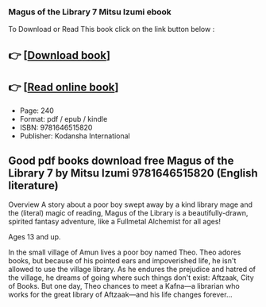 ### Magus of the Library 7 Mitsu Izumi ebook

To Download or Read This book click on the link button below :

## 👉  [**[Download book](http://ebooksharez.info/download.php?group=book&from=github.com&id=709163&lnk=1065 "Download book")**]

## 👉  [**[Read online book](http://ebooksharez.info/download.php?group=book&from=github.com&id=709163&lnk=1065 "Read online book")**]


* Page: 240
* Format: pdf / epub / kindle
* ISBN: 9781646515820
* Publisher: Kodansha International



## Good pdf books download free Magus of the Library 7 by Mitsu Izumi 9781646515820 (English literature)


Overview
A story about a poor boy swept away by a kind library mage and the (literal) magic of reading, Magus of the Library is a beautifully-drawn, spirited fantasy adventure, like a Fullmetal Alchemist for all ages!
 
 
 Ages 13 and up.
 
 In the small village of Amun lives a poor boy named Theo. Theo adores books, but because of his pointed ears and impoverished life, he isn&#039;t allowed to use the village library. As he endures the prejudice and hatred of the village, he dreams of going where such things don&#039;t exist: Aftzaak, City of Books. But one day, Theo chances to meet a Kafna—a librarian who works for the great library of Aftzaak—and his life changes forever...



